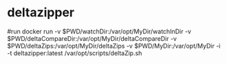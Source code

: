 # deltazipper
#run
docker run  -v $PWD/watchDir:/var/opt/MyDir/watchInDir  -v $PWD/deltaCompareDir:/var/opt/MyDir/deltaCompareDir  -v $PWD/deltaZips:/var/opt/MyDir/deltaZips -v $PWD/MyDir:/var/opt/MyDir  -i -t deltazipper:latest /var/opt/scripts/deltaZip.sh
